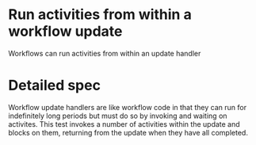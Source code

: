 # Run activities from within a workflow update

Workflows can run activities from within an update handler

# Detailed spec

Workflow update handlers are like workflow code in that they can run for
indefinitely long periods but must do so by invoking and waiting on activites.
This test invokes a number of activities within the update and blocks on them,
returning from the update when they have all completed.

